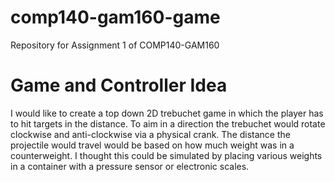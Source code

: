 # comp140-gam160-game
Repository for Assignment 1 of COMP140-GAM160

# Game and Controller Idea

I would like to create a top down 2D trebuchet game in which the player has to hit targets in the distance. To aim in a direction the trebuchet would rotate clockwise and anti-clockwise via a physical crank. The distance the projectile would travel would be based on how much weight was in a counterweight. I thought this could be simulated by placing various weights in a container with a pressure sensor or electronic scales. 
